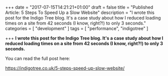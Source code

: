 +++
date = "2017-07-15T14:21:21+01:00"
draft = false
title = "Published Article: 5 Steps To Speed Up a Slow Website"
description = "I wrote this post for the Indigo Tree blog. It's a case study about how I reduced loading times on a site from 42 seconds (I know, right?!) to only 3 seconds."
categories = [
  "development"
]
tags = [ 
    "performance", 
   "indigotree"
]

+++
**I wrote this post for the Indigo Tree blog. It's a case study about how I reduced loading times on a site from 42 seconds (I know, right?!) to only 3 seconds.**

You can read the full post here:

https://indigotree.co.uk/5-steps-speed-up-slow-website/